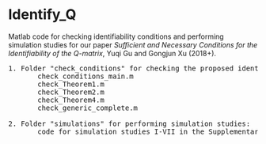 # Identify_Q

Matlab code for checking identifiability conditions and performing simulation studies for our paper _Sufficient and Necessary Conditions for the Identifiability of the Q-matrix_, Yuqi Gu and Gongjun Xu (2018+).

<pre>
1. Folder "check_conditions" for checking the proposed identifiability conditions: 
       check_conditions_main.m  
       check_Theorem1.m  
       check_Theorem2.m  
       check_Theorem4.m  
       check_generic_complete.m
       
2. Folder "simulations" for performing simulation studies:
       code for simulation studies I-VII in the Supplementary Material.
</pre>
